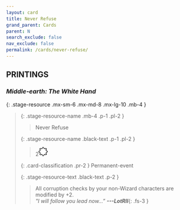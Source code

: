 ```yaml
---
layout: card
title: Never Refuse
grand_parent: Cards
parent: N
search_exclude: false
nav_exclude: false
permalink: /cards/never-refuse/
---
```


## PRINTINGS


### _Middle-earth: The White Hand_

{: .stage-resource .mx-sm-6 .mx-md-8 .mx-lg-10 .mb-4 }
> {: .stage-resource-name .mb-4 .p-1 .pl-2 }
> > <div class="card-mp"></div>
> > <div class="card-name">Never Refuse</div>
>
> {: .stage-resource-name .black-text .p-1 .pl-2 }
> > 2![](/assets/images/stage-point.svg)
>
> {: .card-classification .pr-2 }
> Permanent-event
>
> {: .stage-resource-text .black-text .p-2 }
> > All corruption checks by your non-Wizard characters are modified by +2. <br>_"I will follow you lead now...”_ ***---&#65279;LotRII***{: .fs-3 } 
> 
